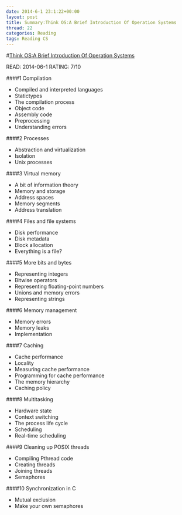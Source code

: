 ```yaml
---
date: 2014-6-1 23:1:22+00:00
layout: post
title: Summary:Think OS:A Brief Introduction Of Operation Systems
thread: 22
categories: Reading
tags: Reading CS
---
```


#[Think OS:A Brief Introduction Of Operation Systems](http://www.greenteapress.com/thinkos/index.html)


READ: 2014-06-1 RATING: 7/10

####1 Compilation
- Compiled and interpreted languages
- Statictypes
- The compilation process
- Object code
- Assembly code
- Preprocessing
- Understanding errors

####2 Processes
- Abstraction and virtualization
- Isolation
- Unix processes

####3 Virtual memory
- A bit of information theory
- Memory and storage
- Address spaces
- Memory segments
- Address translation

####4 Files and file systems
- Disk performance
- Disk metadata
- Block allocation
- Everything is a file?

####5 More bits and bytes
- Representing integers
- Bitwise operators
- Representing floating-point numbers
- Unions and memory errors
- Representing strings

####6 Memory management
- Memory errors
- Memory leaks
- Implementation


####7 Caching
- Cache performance
- Locality
- Measuring cache performance
- Programming for cache performance 
- The memory hierarchy
- Caching policy

####8 Multitasking
- Hardware state
- Context switching
- The process life cycle
- Scheduling
- Real-time scheduling

####9 Cleaning up POSIX threads
- Compiling Pthread code
- Creating threads
- Joining threads
- Semaphores

####10 Synchronization in C
- Mutual exclusion
- Make your own semaphores

























